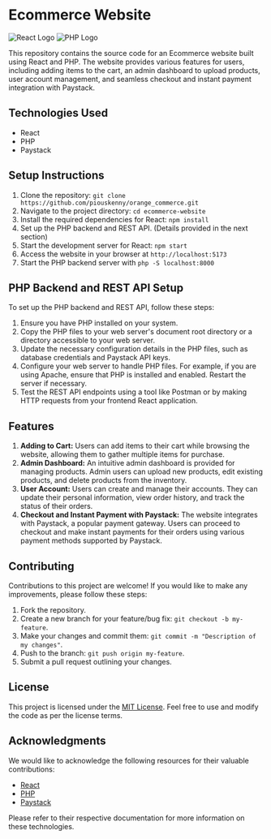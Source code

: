 # Ecommerce Website

![React Logo](https://upload.wikimedia.org/wikipedia/commons/a/a7/React-icon.svg) ![PHP Logo](https://upload.wikimedia.org/wikipedia/commons/2/27/PHP-logo.svg)

This repository contains the source code for an Ecommerce website built using React and PHP. The website provides various features for users, including adding items to the cart, an admin dashboard to upload products, user account management, and seamless checkout and instant payment integration with Paystack.

## Technologies Used

- React
- PHP
- Paystack

## Setup Instructions

1. Clone the repository: `git clone https://github.com/piouskenny/orange_commerce.git`
2. Navigate to the project directory: `cd ecommerce-website`
3. Install the required dependencies for React: `npm install`
4. Set up the PHP backend and REST API. (Details provided in the next section)
5. Start the development server for React: `npm start`
6. Access the website in your browser at `http://localhost:5173`
7. Start the PHP backend server with `php -S localhost:8000` 

## PHP Backend and REST API Setup

To set up the PHP backend and REST API, follow these steps:

1. Ensure you have PHP installed on your system.
2. Copy the PHP files to your web server's document root directory or a directory accessible to your web server.
3. Update the necessary configuration details in the PHP files, such as database credentials and Paystack API keys.
4. Configure your web server to handle PHP files. For example, if you are using Apache, ensure that PHP is installed and enabled. Restart the server if necessary.
5. Test the REST API endpoints using a tool like Postman or by making HTTP requests from your frontend React application.

## Features

1. **Adding to Cart:** Users can add items to their cart while browsing the website, allowing them to gather multiple items for purchase.
2. **Admin Dashboard:** An intuitive admin dashboard is provided for managing products. Admin users can upload new products, edit existing products, and delete products from the inventory.
3. **User Account:** Users can create and manage their accounts. They can update their personal information, view order history, and track the status of their orders.
4. **Checkout and Instant Payment with Paystack:** The website integrates with Paystack, a popular payment gateway. Users can proceed to checkout and make instant payments for their orders using various payment methods supported by Paystack.

## Contributing

Contributions to this project are welcome! If you would like to make any improvements, please follow these steps:

1. Fork the repository.
2. Create a new branch for your feature/bug fix: `git checkout -b my-feature`.
3. Make your changes and commit them: `git commit -m "Description of my changes"`.
4. Push to the branch: `git push origin my-feature`.
5. Submit a pull request outlining your changes.

## License

This project is licensed under the [MIT License](LICENSE). Feel free to use and modify the code as per the license terms.

## Acknowledgments

We would like to acknowledge the following resources for their valuable contributions:

- [React](https://reactjs.org/)
- [PHP](https://www.php.net/)
- [Paystack](https://paystack.com/)

Please refer to their respective documentation for more information on these technologies.
